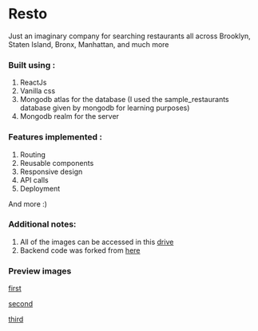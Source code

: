 <h1>Resto</h1>
Just an imaginary company for searching restaurants all across Brooklyn, Staten Island, Bronx, Manhattan, and much more

<h3>Built using :</h3>

1. ReactJs
2. Vanilla css
3. Mongodb atlas for the database (I used the sample_restaurants database given by mongodb for learning purposes)
4. Mongodb realm for the server

<h3>Features implemented :</h3>

1. Routing
2. Reusable components
3. Responsive design
4. API calls
5. Deployment

And more :)

<h3>Additional notes: </h3>

1. All of the images can be accessed in this [drive](https://drive.google.com/drive/folders/1JFBt-21Ou0-gS3sbAN5gXhV39CA-cX8B?usp=sharing)
2. Backend code was forked from [here](https://github.com/beaucarnes/restaurant-reviews)

<h3>Preview images</h3>

[first](https://drive.google.com/file/d/12pxGjh5gEPYEV5HgKuMwGsWeL8JBnR0J/view?usp=sharing)

[second](https://drive.google.com/file/d/1IQOtRzlkDdbGPc_4Wx6JzjLwxatbhst9/view?usp=sharing)

[third](https://drive.google.com/file/d/1SmUdr3xCxjGPL-gMkWICa1rHzpvzE7pF/view?usp=sharing)
